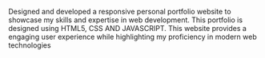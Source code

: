 Designed and developed a responsive personal portfolio website to showcase my skills and expertise in web development. This portfolio is designed using HTML5, CSS AND JAVASCRIPT. This website provides a engaging user experience while highlighting my proficiency in modern web technologies
